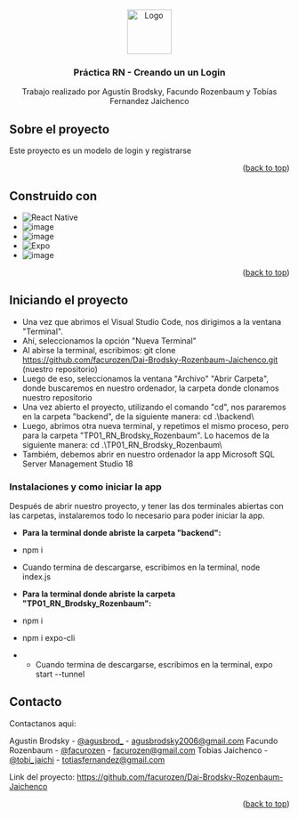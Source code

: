 <!-- Improved compatibility of back to top link: See: https://github.com/othneildrew/Best-README-Template/pull/73 -->
<a name="readme-top"></a>
<!--
*** Thanks for checking out the Best-README-Template. If you have a suggestion
*** that would make this better, please fork the repo and create a pull request
*** or simply open an issue with the tag "enhancement".
*** Don't forget to give the project a star!
*** Thanks again! Now go create something AMAZING! :D
-->



<!-- PROJECT SHIELDS -->
<!--
*** I'm using markdown "reference style" links for readability.
*** Reference links are enclosed in brackets [ ] instead of parentheses ( ).
*** See the bottom of this document for the declaration of the reference variables
*** for contributors-url, forks-url, etc. This is an optional, concise syntax you may use.
*** https://www.markdownguide.org/basic-syntax/#reference-style-links
-->

<!-- PROJECT LOGO -->
<br />
<div align="center">
  <a href="https://github.com/facurozen/Dai-Brodsky-Rozenbaum-Jaichenco">
    <img src="images/logo.png" alt="Logo" width="80" height="80">
  </a>

  <h3 align="center">Práctica RN - Creando un un Login </h3>

   <p align="center">
    Trabajo realizado por Agustín Brodsky, Facundo Rozenbaum y Tobías Fernandez Jaichenco
  </p>
  
</div>


<!-- ABOUT THE PROJECT -->
## Sobre el proyecto
Este proyecto es un modelo de login y registrarse 


<p align="right">(<a href="#readme-top">back to top</a>)</p>



## Construido con

* ![React Native](https://img.shields.io/badge/react_native-%2320232a.svg?style=for-the-badge&logo=react&logoColor=%2361DAFB)
* ![image](https://github.com/facurozen/Proyecto-Final-2023/assets/106318798/441315cf-6874-4224-b851-27a8314f4235)
* ![image](https://github.com/facurozen/Proyecto-Final-2023/assets/106318798/0a9cc519-ac08-4111-b761-bc143cf41051)
* ![Expo](https://img.shields.io/badge/expo-1C1E24?style=for-the-badge&logo=expo&logoColor=#D04A37)
* ![image](https://github.com/facurozen/Proyecto-Final-2023/assets/106318798/e9daf52e-08f6-4a94-bead-a136d8aa1894)
<p align="right">(<a href="#readme-top">back to top</a>)</p>



<!-- Iniciando el proyecto -->
## Iniciando el proyecto
* Una vez que abrimos el Visual Studio Code, nos dirigimos a la ventana "Terminal". 
* Ahí, seleccionamos la opción "Nueva Terminal"
* Al abirse la terminal, escribimos: git clone https://github.com/facurozen/Dai-Brodsky-Rozenbaum-Jaichenco.git (nuestro repositorio)
* Luego de eso, seleccionamos la ventana "Archivo" "Abrir Carpeta", donde buscaremos en nuestro ordenador, la carpeta donde clonamos nuestro repositorio
* Una vez abierto el proyecto, utilizando el comando "cd", nos pararemos en la carpeta "backend", de la siguiente manera: cd .\backend\
* Luego, abrimos otra nueva terminal, y repetimos el mismo proceso, pero para la carpeta "TP01_RN_Brodsky_Rozenbaum". Lo hacemos de la siguiente manera: cd .\TP01_RN_Brodsky_Rozenbaum\
* Tambiém, debemos abrir en nuestro ordenador la app Microsoft SQL Server Management Studio 18


### Instalaciones y como iniciar la app

Después de abrir nuestro proyecto, y tener las dos terminales abiertas con las carpetas, instalaremos todo lo necesario para poder iniciar la app.
* **Para la terminal donde abriste la carpeta "backend":**
* npm i
* Cuando termina de descargarse, escribimos en la terminal, node index.js
  
* **Para la terminal donde abriste la carpeta "TP01_RN_Brodsky_Rozenbaum":**
* npm i 
* npm i expo-cli
* * Cuando termina de descargarse, escribimos en la terminal, expo start --tunnel


<!-- CONTACT -->
## Contacto

Contactanos aqui:

Agustin Brodsky - [@agusbrod_](https://instagram.com/agusbrod_) - agusbrodsky2006@gmail.com 
Facundo Rozenbaum - [@facurozen](https://instagram.com/facurozen) - facurozen@gmail.com
Tobias Jaichenco - [@tobi_jaichi](https://instagram.com/tobi_jaichi) - totiasfernandez@gmail.com

Link del proyecto: https://github.com/facurozen/Dai-Brodsky-Rozenbaum-Jaichenco
<p align="right">(<a href="#readme-top">back to top</a>)</p>


<!-- MARKDOWN LINKS & IMAGES -->
<!-- https://www.markdownguide.org/basic-syntax/#reference-style-links -->
[contributors-shield]: https://img.shields.io/github/contributors/othneildrew/Best-README-Template.svg?style=for-the-badge
[contributors-url]: https://github.com/othneildrew/Best-README-Template/graphs/contributors
[forks-shield]: https://img.shields.io/github/forks/othneildrew/Best-README-Template.svg?style=for-the-badge
[forks-url]: https://github.com/othneildrew/Best-README-Template/network/members
[stars-shield]: https://img.shields.io/github/stars/othneildrew/Best-README-Template.svg?style=for-the-badge
[stars-url]: https://github.com/othneildrew/Best-README-Template/stargazers
[issues-shield]: https://img.shields.io/github/issues/othneildrew/Best-README-Template.svg?style=for-the-badge
[issues-url]: https://github.com/othneildrew/Best-README-Template/issues
[license-shield]: https://img.shields.io/github/license/othneildrew/Best-README-Template.svg?style=for-the-badge
[license-url]: https://github.com/othneildrew/Best-README-Template/blob/master/LICENSE.txt
[linkedin-shield]: https://img.shields.io/badge/-LinkedIn-black.svg?style=for-the-badge&logo=linkedin&colorB=555
[linkedin-url]: https://linkedin.com/in/othneildrew
[product-screenshot]: images/screenshot.png
[Next.js]: https://img.shields.io/badge/next.js-000000?style=for-the-badge&logo=nextdotjs&logoColor=white
[Next-url]: https://nextjs.org/
[React.js]: https://img.shields.io/badge/React-20232A?style=for-the-badge&logo=react&logoColor=61DAFB
[React-url]: https://reactjs.org/
[Vue.js]: https://img.shields.io/badge/Vue.js-35495E?style=for-the-badge&logo=vuedotjs&logoColor=4FC08D
[Vue-url]: https://vuejs.org/
[Angular.io]: https://img.shields.io/badge/Angular-DD0031?style=for-the-badge&logo=angular&logoColor=white
[Angular-url]: https://angular.io/
[Svelte.dev]: https://img.shields.io/badge/Svelte-4A4A55?style=for-the-badge&logo=svelte&logoColor=FF3E00
[Svelte-url]: https://svelte.dev/
[Laravel.com]: https://img.shields.io/badge/Laravel-FF2D20?style=for-the-badge&logo=laravel&logoColor=white
[Laravel-url]: https://laravel.com
[Bootstrap.com]: https://img.shields.io/badge/Bootstrap-563D7C?style=for-the-badge&logo=bootstrap&logoColor=white
[Bootstrap-url]: https://getbootstrap.com
[JQuery.com]: https://img.shields.io/badge/jQuery-0769AD?style=for-the-badge&logo=jquery&logoColor=white
[JQuery-url]: https://jquery.com 
